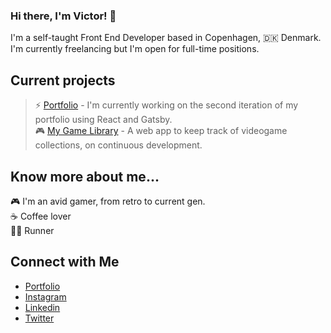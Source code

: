### Hi there, I'm Victor! 👋

I'm a self-taught Front End Developer based in Copenhagen, 🇩🇰 Denmark. I'm currently freelancing but I'm open for full-time positions.

## Current projects
> ⚡️ [Portfolio](https://github.com/vgarmes/portfolio-v2) - I'm currently working on the second iteration of my portfolio using React and Gatsby.<br/>
> 🎮 [My Game Library](https://github.com/vgarmes/my-game-library) - A web app to keep track of videogame collections, on continuous development.<br/>

## Know more about me... 
🎮 I'm an avid gamer, from retro to current gen. <br/>
☕️ Coffee lover <br/>
🏃🏻 Runner <br/>

## Connect with Me
- [Portfolio](https://vgarmes.github.io/portfolio/) <br/>
- [Instagram](https://www.instagram.com/vgmestre) <br/>
- [Linkedin](https://www.linkedin.com/in/vgmestre/) <br/>
- [Twitter](https://twitter.com/vgmestre) <br/>
